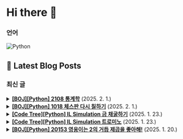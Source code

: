 # Hi there 👋

### 언어

<p>
    <img src="https://img.shields.io/badge/Python-3776AB?style=flat-square&logo=Python&logoColor=white" alt="Python"/>
</p>

## 📕 Latest Blog Posts

### 최신 글
<details>
<summary><b><a href='https://zo0oz.tistory.com/299' target='_blank'>[BOJ][Python] 2108 통계학</a></b> (2025. 2. 1.)</summary>

Overview

체감 난이도: ★☆☆☆☆
문제 레벨: 실버 3
문제 유형: 정렬, 구현, 수학
풀이 상태: 답안참고 / 스스로 해결 -> Counter 자료구조 사용
추후: 다시 풀어보기 / 간단 복습 / 완벽 이해 

 

[문제]
이미지 클릭 시 문제로 이동


 
[코드]
최빈값을 구하는 것 이외(산술평균, 중앙값, 범위)에는 간단하게 구현할 수 있...

</details>

<details>
<summary><b><a href='https://zo0oz.tistory.com/298' target='_blank'>[BOJ][Python] 1018 체스판 다시 칠하기</a></b> (2025. 2. 1.)</summary>

Overview

체감 난이도: ★☆☆☆☆
문제 레벨: 실버 4
문제 유형: 브루트포스
풀이 상태: 답안참고 / 스스로 해결
추후: 다시 풀어보기 / 간단 복습 / 완벽 이해 


[문제]
이미지 클릭 시 문제로 이동


 
[코드]
내가 푼 방법은,
체스판 색의 종류는 두 개로 정해져 있으니 두 개를 배열로 고정해주었다. 
그리고 그 배열과 비교하며 다른...

</details>

<details>
<summary><b><a href='https://zo0oz.tistory.com/297' target='_blank'>[Code Tree][Python] IL Simulation 금 채굴하기</a></b> (2025. 1. 23.)</summary>

Overview

체감 난이도: ★★★☆☆ 
문제 레벨: IL / Simulation / 격자 안에서 완전 탐색 / 연습 문제 
문제 유형: Simulation 
풀이 상태: 답안참고 / 스스로 해결
추후: 다시 풀어보기 / 간단 복습 / 완벽 이해 


[문제]
Trail 4 / Chapter 1 / Lesson 1 / 연습 문제
https://www.c...

</details>

<details>
<summary><b><a href='https://zo0oz.tistory.com/296' target='_blank'>[Code Tree][Python] IL Simulation 트로미노</a></b> (2025. 1. 23.)</summary>

Overview

체감 난이도: ★★☆☆☆
문제 레벨: IL / Simulation / 격자 안에서 완전 탐색 / 연습 문제 
문제 유형: Simulation
풀이 상태: 답안참고 / 스스로 해결
추후: 다시 풀어보기 / 간단 복습 / 완벽 이해 


[문제]
Trail 4 / Chapter 1 / Lesson 1 / 연습 문제
https://www.cod...

</details>

<details>
<summary><b><a href='https://zo0oz.tistory.com/295' target='_blank'>[BOJ][Python] 20153 영웅이는 2의 거듭 제곱을 좋아해!</a></b> (2025. 1. 20.)</summary>

Overview

체감 난이도: ★★☆☆☆
문제 레벨: 실버 2
문제 유형: 비트마스킹, 브루트포스
풀이 상태: 답안참고 / 스스로 해결
추후: 다시 풀어보기 / 간단 복습 / 완벽 이해 


[문제]
이미지 클릭 시 문제로 이동


 
 
[문제 설명] - 예제 입력 1
첫째 줄에 자연수 N: 3
둘째 줄에 N개의 자연수: 5 7 11
 
N개의 자연수를...

</details>

